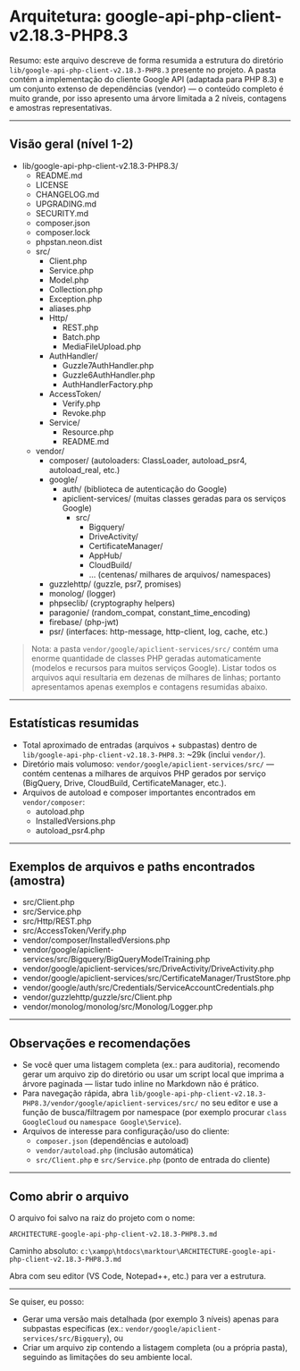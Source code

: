 # Arquitetura: google-api-php-client-v2.18.3-PHP8.3

Resumo: este arquivo descreve de forma resumida a estrutura do diretório
`lib/google-api-php-client-v2.18.3-PHP8.3` presente no projeto. A pasta
contém a implementação do cliente Google API (adaptada para PHP 8.3) e um
conjunto extenso de dependências (vendor) — o conteúdo completo é muito
grande, por isso apresento uma árvore limitada a 2 níveis, contagens e
amostras representativas.

---

## Visão geral (nível 1-2)

- lib/google-api-php-client-v2.18.3-PHP8.3/
  - README.md
  - LICENSE
  - CHANGELOG.md
  - UPGRADING.md
  - SECURITY.md
  - composer.json
  - composer.lock
  - phpstan.neon.dist
  - src/
    - Client.php
    - Service.php
    - Model.php
    - Collection.php
    - Exception.php
    - aliases.php
    - Http/
      - REST.php
      - Batch.php
      - MediaFileUpload.php
    - AuthHandler/
      - Guzzle7AuthHandler.php
      - Guzzle6AuthHandler.php
      - AuthHandlerFactory.php
    - AccessToken/
      - Verify.php
      - Revoke.php
    - Service/
      - Resource.php
      - README.md
  - vendor/
    - composer/ (autoloaders: ClassLoader, autoload_psr4, autoload_real, etc.)
    - google/
      - auth/ (biblioteca de autenticação do Google)
      - apiclient-services/ (muitas classes geradas para os serviços Google)
        - src/
          - Bigquery/
          - DriveActivity/
          - CertificateManager/
          - AppHub/
          - CloudBuild/
          - ... (centenas/ milhares de arquivos/ namespaces)
    - guzzlehttp/ (guzzle, psr7, promises)
    - monolog/ (logger)
    - phpseclib/ (cryptography helpers)
    - paragonie/ (random_compat, constant_time_encoding)
    - firebase/ (php-jwt)
    - psr/ (interfaces: http-message, http-client, log, cache, etc.)

> Nota: a pasta `vendor/google/apiclient-services/src/` contém uma enorme
> quantidade de classes PHP geradas automaticamente (modelos e recursos
> para muitos serviços Google). Listar todos os arquivos aqui resultaria
> em dezenas de milhares de linhas; portanto apresentamos apenas exemplos
> e contagens resumidas abaixo.

---

## Estatísticas resumidas

- Total aproximado de entradas (arquivos + subpastas) dentro de
  `lib/google-api-php-client-v2.18.3-PHP8.3`: ~29k (inclui `vendor/`).
- Diretório mais volumoso: `vendor/google/apiclient-services/src/` — contém
  centenas a milhares de arquivos PHP gerados por serviço (BigQuery, Drive,
  CloudBuild, CertificateManager, etc.).
- Arquivos de autoload e composer importantes encontrados em `vendor/composer`:
  - autoload.php
  - InstalledVersions.php
  - autoload_psr4.php

---

## Exemplos de arquivos e paths encontrados (amostra)

- src/Client.php
- src/Service.php
- src/Http/REST.php
- src/AccessToken/Verify.php
- vendor/composer/InstalledVersions.php
- vendor/google/apiclient-services/src/Bigquery/BigQueryModelTraining.php
- vendor/google/apiclient-services/src/DriveActivity/DriveActivity.php
- vendor/google/apiclient-services/src/CertificateManager/TrustStore.php
- vendor/google/auth/src/Credentials/ServiceAccountCredentials.php
- vendor/guzzlehttp/guzzle/src/Client.php
- vendor/monolog/monolog/src/Monolog/Logger.php

---

## Observações e recomendações

- Se você quer uma listagem completa (ex.: para auditoria), recomendo gerar
  um arquivo zip do diretório ou usar um script local que imprima a árvore
  paginada — listar tudo inline no Markdown não é prático.
- Para navegação rápida, abra `lib/google-api-php-client-v2.18.3-PHP8.3/vendor/google/apiclient-services/src/`
  no seu editor e use a função de busca/filtragem por namespace (por exemplo
  procurar `class GoogleCloud` ou `namespace Google\Service`).
- Arquivos de interesse para configuração/uso do cliente:
  - `composer.json` (dependências e autoload)
  - `vendor/autoload.php` (inclusão automática)
  - `src/Client.php` e `src/Service.php` (ponto de entrada do cliente)

---

## Como abrir o arquivo

O arquivo foi salvo na raiz do projeto com o nome:

`ARCHITECTURE-google-api-php-client-v2.18.3-PHP8.3.md`

Caminho absoluto: `c:\xampp\htdocs\marktour\ARCHITECTURE-google-api-php-client-v2.18.3-PHP8.3.md`

Abra com seu editor (VS Code, Notepad++, etc.) para ver a estrutura.

---

Se quiser, eu posso:

- Gerar uma versão mais detalhada (por exemplo 3 níveis) apenas para
  subpastas específicas (ex.: `vendor/google/apiclient-services/src/Bigquery`),
  ou
- Criar um arquivo zip contendo a listagem completa (ou a própria pasta),
  seguindo as limitações do seu ambiente local.
